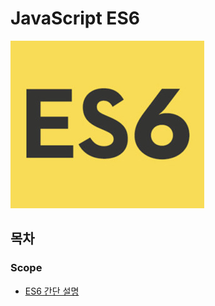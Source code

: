 # JavaScript ES6
![](https://github.com/cwadven/JavaScript_ES6/blob/master/scope/asset/es6.jpg)<br>

## 목차

### Scope
- [ES6 간단 설명](https://github.com/cwadven/JavaScript_ES6/blob/master/scope/ES6(ES2015).md "ES6 간단 설명")
